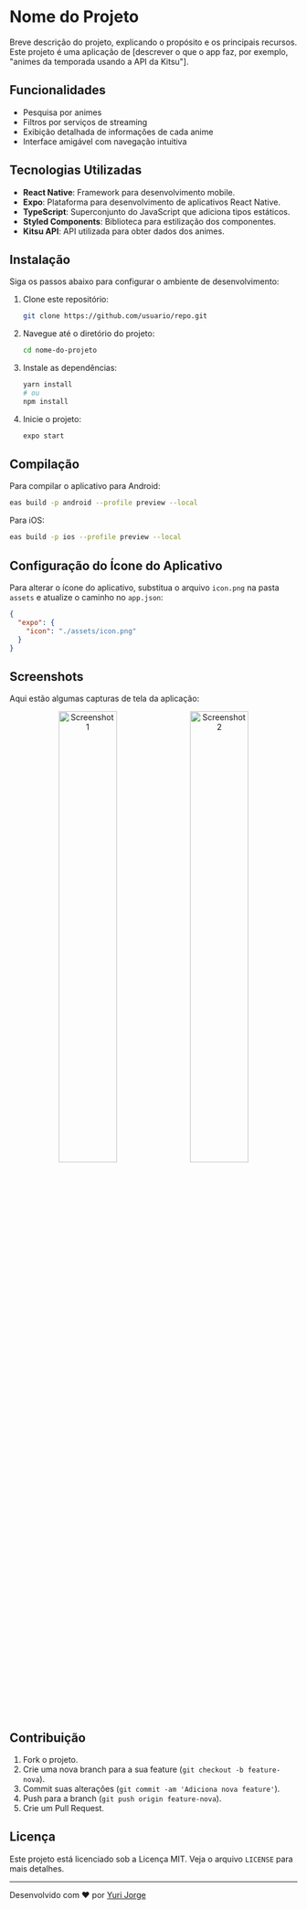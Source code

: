 # Nome do Projeto

Breve descrição do projeto, explicando o propósito e os principais recursos. Este projeto é uma aplicação de [descrever o que o app faz, por exemplo, "animes da temporada usando a API da Kitsu"].

## Funcionalidades

- Pesquisa por animes
- Filtros por serviços de streaming
- Exibição detalhada de informações de cada anime
- Interface amigável com navegação intuitiva

## Tecnologias Utilizadas

- **React Native**: Framework para desenvolvimento mobile.
- **Expo**: Plataforma para desenvolvimento de aplicativos React Native.
- **TypeScript**: Superconjunto do JavaScript que adiciona tipos estáticos.
- **Styled Components**: Biblioteca para estilização dos componentes.
- **Kitsu API**: API utilizada para obter dados dos animes.

## Instalação

Siga os passos abaixo para configurar o ambiente de desenvolvimento:

1. Clone este repositório:
   ```bash
   git clone https://github.com/usuario/repo.git
   ```
2. Navegue até o diretório do projeto:
   ```bash
   cd nome-do-projeto
   ```
3. Instale as dependências:
   ```bash
   yarn install
   # ou
   npm install
   ```
4. Inicie o projeto:
   ```bash
   expo start
   ```

## Compilação

Para compilar o aplicativo para Android:

```bash
eas build -p android --profile preview --local
```

Para iOS:

```bash
eas build -p ios --profile preview --local
```

## Configuração do Ícone do Aplicativo

Para alterar o ícone do aplicativo, substitua o arquivo `icon.png` na pasta `assets` e atualize o caminho no `app.json`:

```json
{
  "expo": {
    "icon": "./assets/icon.png"
  }
}
```

## Screenshots

Aqui estão algumas capturas de tela da aplicação:

<div align="center">
  <img src="path/to/screenshot1.png" alt="Screenshot 1" width="45%" />
  <img src="path/to/screenshot2.png" alt="Screenshot 2" width="45%" />
</div>

## Contribuição

1. Fork o projeto.
2. Crie uma nova branch para a sua feature (`git checkout -b feature-nova`).
3. Commit suas alterações (`git commit -am 'Adiciona nova feature'`).
4. Push para a branch (`git push origin feature-nova`).
5. Crie um Pull Request.

## Licença

Este projeto está licenciado sob a Licença MIT. Veja o arquivo `LICENSE` para mais detalhes.

---

Desenvolvido com ❤️ por [Yuri Jorge](https://github.com/yjdutra)